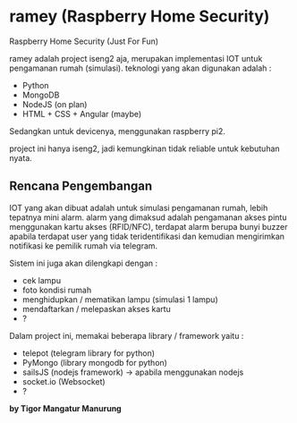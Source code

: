 # ramey (Raspberry Home Security)
Raspberry Home Security (Just For Fun)

ramey adalah project iseng2 aja, merupakan implementasi IOT untuk pengamanan rumah (simulasi). teknologi yang akan digunakan adalah :
- Python
- MongoDB
- NodeJS (on plan)
- HTML + CSS + Angular (maybe)

Sedangkan untuk devicenya, menggunakan raspberry pi2.

project ini hanya iseng2, jadi kemungkinan tidak reliable untuk kebutuhan nyata.

Rencana Pengembangan
----
IOT yang akan dibuat adalah untuk simulasi pengamanan rumah, lebih tepatnya mini alarm. alarm yang dimaksud adalah pengamanan akses pintu menggunakan kartu akses (RFID/NFC), terdapat alarm berupa bunyi buzzer apabila terdapat user yang tidak teridentifikasi dan kemudian mengirimkan notifikasi ke pemilik rumah via telegram.

Sistem ini juga akan dilengkapi dengan :
- cek lampu
- foto kondisi rumah
- menghidupkan / mematikan lampu (simulasi 1 lampu)
- mendaftarkan / melepaskan akses kartu
- ?

Dalam project ini, memakai beberapa library / framework yaitu :
- telepot (telegram library for python)
- PyMongo (library mongodb for python)
- sailsJS (nodejs framework) -> apabila menggunakan nodejs
- socket.io (Websocket)
- ?

**by Tigor Mangatur Manurung**
